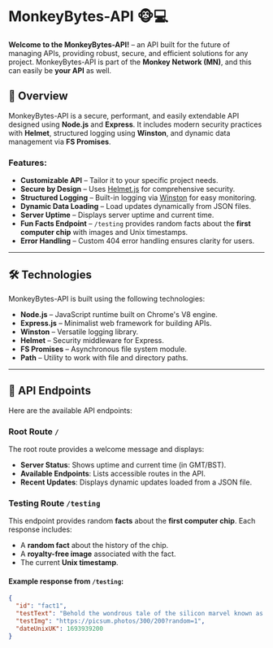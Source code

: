 # MonkeyBytes-API 🐵💻

**Welcome to the MonkeyBytes-API!** – an API built for the future of managing APIs, providing robust, secure, and efficient solutions for any project. MonkeyBytes-API is part of the **Monkey Network (MN)**, and this can easily be **your API** as well.


## 🎯 Overview

MonkeyBytes-API is a secure, performant, and easily extendable API designed using **Node.js** and **Express**. It includes modern security practices with **Helmet**, structured logging using **Winston**, and dynamic data management via **FS Promises**.

### Features:
- **Customizable API** – Tailor it to your specific project needs.
- **Secure by Design** – Uses [Helmet.js](https://helmetjs.github.io/) for comprehensive security.
- **Structured Logging** – Built-in logging via [Winston](https://github.com/winstonjs/winston) for easy monitoring.
- **Dynamic Data Loading** – Load updates dynamically from JSON files.
- **Server Uptime** – Displays server uptime and current time.
- **Fun Facts Endpoint** – `/testing` provides random facts about the **first computer chip** with images and Unix timestamps.
- **Error Handling** – Custom 404 error handling ensures clarity for users.

---

## 🛠️ Technologies

MonkeyBytes-API is built using the following technologies:

- **Node.js** – JavaScript runtime built on Chrome's V8 engine.
- **Express.js** – Minimalist web framework for building APIs.
- **Winston** – Versatile logging library.
- **Helmet** – Security middleware for Express.
- **FS Promises** – Asynchronous file system module.
- **Path** – Utility to work with file and directory paths.

---

## 📂 API Endpoints

Here are the available API endpoints:

### Root Route `/`
The root route provides a welcome message and displays:
- **Server Status**: Shows uptime and current time (in GMT/BST).
- **Available Endpoints**: Lists accessible routes in the API.
- **Recent Updates**: Displays dynamic updates loaded from a JSON file.

### Testing Route `/testing`
This endpoint provides random **facts** about the **first computer chip**. Each response includes:
- A **random fact** about the history of the chip.
- A **royalty-free image** associated with the fact.
- The current **Unix timestamp**.

#### Example response from `/testing`:
```json
{
  "id": "fact1",
  "testText": "Behold the wondrous tale of the silicon marvel known as the first computer chip!",
  "testImg": "https://picsum.photos/300/200?random=1",
  "dateUnixUK": 1693939200
}
